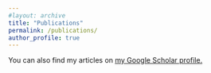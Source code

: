 ```yaml
---
#layout: archive
title: "Publications"
permalink: /publications/
author_profile: true
---
```

You can also find my articles on <u><a href="https://scholar.google.com/citations?user=KL89hVQAAAAJ&hl=en">my Google Scholar profile</a>.</u>
